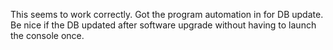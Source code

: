 This seems to work correctly. Got the program automation in for DB update. Be nice if the DB updated after software upgrade without having to launch the console once.
